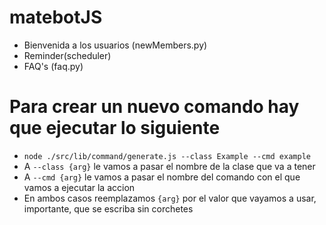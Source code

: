 # matebotJS

- Bienvenida a los usuarios (newMembers.py)
- Reminder(scheduler)
- FAQ's (faq.py)

# Para crear un nuevo comando hay que ejecutar lo siguiente
- `node ./src/lib/command/generate.js --class Example --cmd example`
- A `--class {arg}` le vamos a pasar el nombre de la clase que va a tener
- A `--cmd {arg}` le vamos a pasar el nombre del comando con el que vamos a ejecutar la accion
- En ambos casos reemplazamos `{arg}` por el valor que vayamos a usar, importante, que se escriba sin corchetes

